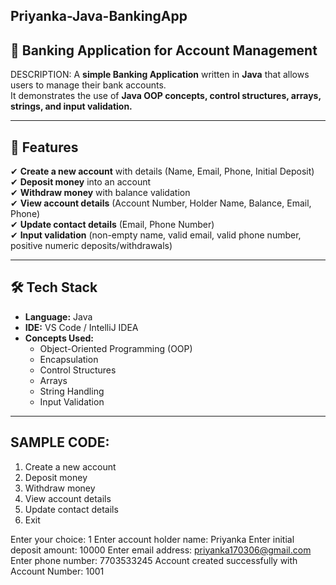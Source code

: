 ## Priyanka-Java-BankingApp  
## 🏦 Banking Application for Account Management  
DESCRIPTION:
A **simple Banking Application** written in **Java** that allows users to manage their bank accounts.  
It demonstrates the use of **Java OOP concepts, control structures, arrays, strings, and input validation.**

---

## 📌 Features  
✔ **Create a new account** with details (Name, Email, Phone, Initial Deposit)  
✔ **Deposit money** into an account  
✔ **Withdraw money** with balance validation  
✔ **View account details** (Account Number, Holder Name, Balance, Email, Phone)  
✔ **Update contact details** (Email, Phone Number)  
✔ **Input validation** (non-empty name, valid email, valid phone number, positive numeric deposits/withdrawals)  

---

## 🛠 Tech Stack  

- **Language:** Java  
- **IDE:** VS Code / IntelliJ IDEA  
- **Concepts Used:**  
  - Object-Oriented Programming (OOP)  
  - Encapsulation  
  - Control Structures  
  - Arrays  
  - String Handling  
  - Input Validation  

---

## SAMPLE CODE:
1. Create a new account
2. Deposit money
3. Withdraw money
4. View account details
5. Update contact details
6. Exit



Enter your choice: 1
Enter account holder name: Priyanka
Enter initial deposit amount: 10000
Enter email address: priyanka170306@gmail.com
Enter phone number: 7703533245
Account created successfully with Account Number: 1001

